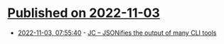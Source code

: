 # [Published on 2022-11-03](index.md)

* [2022-11-03, 07:55:40](https://news.ycombinator.com/item?id=33448204) - [JC – JSONifies the output of many CLI tools](https://kellyjonbrazil.github.io/jc/)
